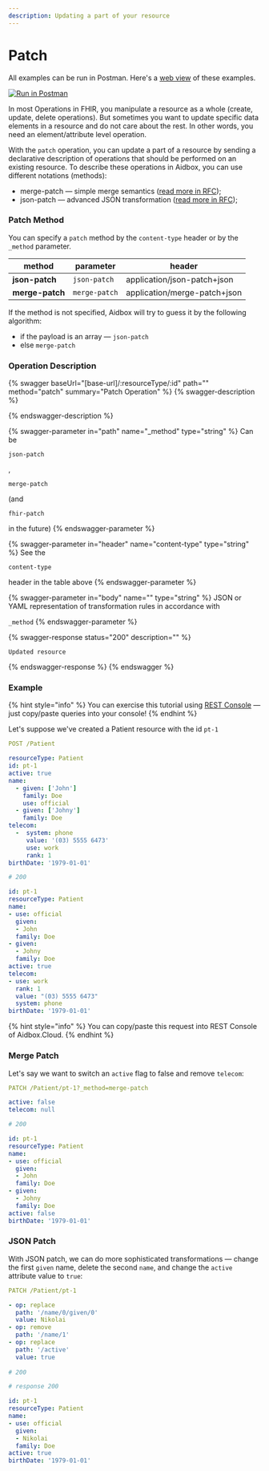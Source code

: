 ```yaml
---
description: Updating a part of your resource
---
```


# Patch

All examples can be run in Postman. Here's a [web view](https://documenter.getpostman.com/view/5552124/RWgxtEs8) of these examples.

[![Run in Postman](https://run.pstmn.io/button.svg)](https://app.getpostman.com/view-collection/f6bc1ce7c9eeb0c2baa0?referrer=https%3A%2F%2Fapp.getpostman.com%2Frun-collection%2Ff6bc1ce7c9eeb0c2baa0%23%3Fenv%5BAidbox.Cloud%5D%3DW3sia2V5IjoiYmFzZSIsInZhbHVlIjoiaHR0cHM6Ly9tZXJlZGl0aC5haWRib3guYXBwIiwiZGVzY3JpcHRpb24iOiIiLCJlbmFibGVkIjp0cnVlfV0%3D&\_ga=2.109779141.1133756186.1540376522-1595564802.1538573158)

In most Operations in FHIR, you manipulate a resource as a whole (create, update, delete operations). But sometimes you want to update specific data elements in a resource and do not care about the rest. In other words, you need an element/attribute level operation.&#x20;

With the `patch` operation, you can update a part of a resource by sending a declarative description of operations that should be performed on an existing resource. To describe these operations in Aidbox, you can use different notations (methods):

* merge-patch — simple merge semantics ([read more in RFC](https://tools.ietf.org/html/rfc7386));
* json-patch — advanced JSON transformation ([read more in RFC](https://tools.ietf.org/html/rfc6902));

### Patch Method

You can specify a `patch` method by the `content-type` header or by the `_method` parameter.

| method          | parameter     | header                       |
| --------------- | ------------- | ---------------------------- |
| **json-patch**  | `json-patch`  | application/json-patch+json  |
| **merge-patch** | `merge-patch` | application/merge-patch+json |

If the method is not specified, Aidbox will try to guess it by the following algorithm:&#x20;

* if the payload is an array — `json-patch`
* else `merge-patch`

### Operation Description

{% swagger baseUrl="[base-url]/:resourceType/:id" path="" method="patch" summary="Patch Operation" %}
{% swagger-description %}

{% endswagger-description %}

{% swagger-parameter in="path" name="_method" type="string" %}
Can be 

`json-patch`

, 

`merge-patch`

 (and 

`fhir-patch`

 in the future)
{% endswagger-parameter %}

{% swagger-parameter in="header" name="content-type" type="string" %}
See the 

`content-type`

 header in the table above
{% endswagger-parameter %}

{% swagger-parameter in="body" name="" type="string" %}
JSON or YAML representation of transformation rules in accordance with 

`_method`
{% endswagger-parameter %}

{% swagger-response status="200" description="" %}
```
Updated resource
```
{% endswagger-response %}
{% endswagger %}

### Example

{% hint style="info" %}
You can exercise this tutorial using [REST Console](../../../overview/aidbox-ui/rest-console-1.md) — just copy/paste queries into your console!
{% endhint %}

Let's suppose we've created a Patient resource with the id `pt-1`

```yaml
POST /Patient

resourceType: Patient
id: pt-1
active: true
name:
  - given: ['John']
    family: Doe
    use: official
  - given: ['Johny']
    family: Doe
telecom:
  -  system: phone
     value: '(03) 5555 6473'
     use: work
     rank: 1
birthDate: '1979-01-01'

# 200

id: pt-1
resourceType: Patient
name:
- use: official
  given:
  - John
  family: Doe
- given:
  - Johny
  family: Doe
active: true
telecom:
- use: work
  rank: 1
  value: "(03) 5555 6473"
  system: phone
birthDate: '1979-01-01'
```

{% hint style="info" %}
You can copy/paste this request into REST Console of Aidbox.Cloud.
{% endhint %}

### Merge Patch

Let's say we want to switch an `active` flag to false and remove `telecom`:

```yaml
PATCH /Patient/pt-1?_method=merge-patch

active: false
telecom: null

# 200

id: pt-1
resourceType: Patient
name:
- use: official
  given:
  - John
  family: Doe
- given:
  - Johny
  family: Doe
active: false
birthDate: '1979-01-01'
```

### JSON Patch

With JSON patch, we can do more sophisticated transformations — change the first `given` name, delete the second `name`, and change the `active` attribute value to `true`:

```yaml
PATCH /Patient/pt-1

- op: replace
  path: '/name/0/given/0'
  value: Nikolai
- op: remove
  path: '/name/1'
- op: replace
  path: '/active'
  value: true
  
# 200

# response 200

id: pt-1
resourceType: Patient
name:
- use: official
  given:
  - Nikolai
  family: Doe
active: true
birthDate: '1979-01-01'
```

